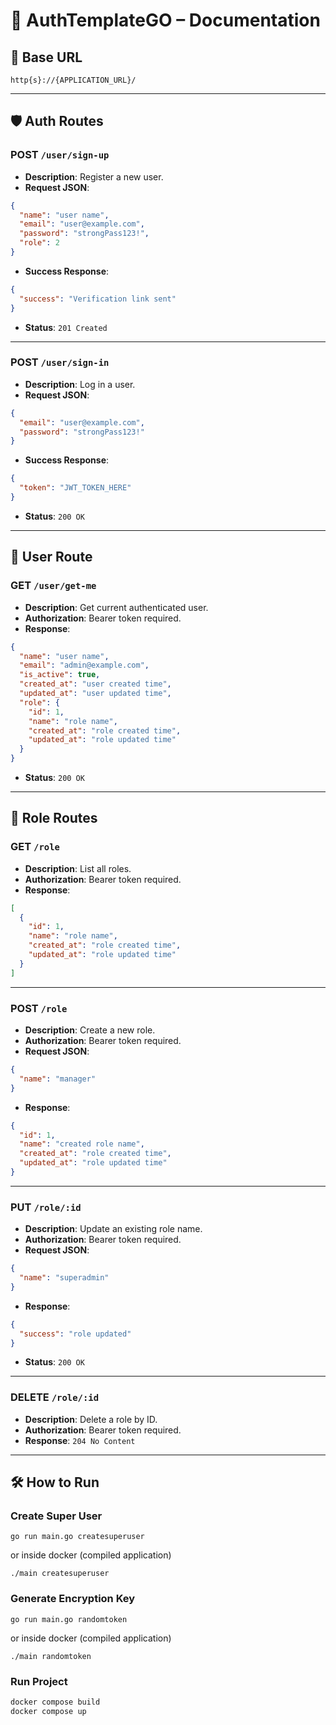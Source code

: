# 📘 AuthTemplateGO – Documentation

## 📌 Base URL

```
http{s}://{APPLICATION_URL}/
````

---

## 🛡️ Auth Routes

### POST `/user/sign-up`

* **Description**: Register a new user.
* **Request JSON**:

```json
{
  "name": "user name",
  "email": "user@example.com",
  "password": "strongPass123!",
  "role": 2
}
````

* **Success Response**:

```json
{
  "success": "Verification link sent"
}
```

* **Status**: `201 Created`

---

### POST `/user/sign-in`

* **Description**: Log in a user.
* **Request JSON**:

```json
{
  "email": "user@example.com",
  "password": "strongPass123!"
}
```

* **Success Response**:

```json
{
  "token": "JWT_TOKEN_HERE"
}
```

* **Status**: `200 OK`

---

## 👥 User Route

### GET `/user/get-me`

* **Description**: Get current authenticated user.
* **Authorization**: Bearer token required.
* **Response**:

```json
{
  "name": "user name",
  "email": "admin@example.com",
  "is_active": true,
  "created_at": "user created time",
  "updated_at": "user updated time",
  "role": {
    "id": 1,
    "name": "role name",
    "created_at": "role created time",
    "updated_at": "role updated time"
  }
}
```

* **Status**: `200 OK`

---

## 🔐 Role Routes

### GET `/role`

* **Description**: List all roles.
* **Authorization**: Bearer token required.
* **Response**:

```json
[
  {
    "id": 1,
    "name": "role name",
    "created_at": "role created time",
    "updated_at": "role updated time"
  }
]
```

---

### POST `/role`

* **Description**: Create a new role.
* **Authorization**: Bearer token required.
* **Request JSON**:

```json
{
  "name": "manager"
}
```

* **Response**:

```json
{
  "id": 1,
  "name": "created role name",
  "created_at": "role created time",
  "updated_at": "role updated time"
}
```

---

### PUT `/role/:id`

* **Description**: Update an existing role name.
* **Authorization**: Bearer token required.
* **Request JSON**:

```json
{
  "name": "superadmin"
}
```

* **Response**:

```json
{
  "success": "role updated"
}
```

* **Status**: `200 OK`

---

### DELETE `/role/:id`

* **Description**: Delete a role by ID.
* **Authorization**: Bearer token required.
* **Response**: `204 No Content`

---

## 🛠️ How to Run

### Create Super User

```shell
go run main.go createsuperuser
```
or inside docker (compiled application)
```shell
./main createsuperuser
```


### Generate Encryption Key

```shell
go run main.go randomtoken
```
or inside docker (compiled application)
```shell
./main randomtoken
```

### Run Project

```bash
docker compose build
docker compose up
```
